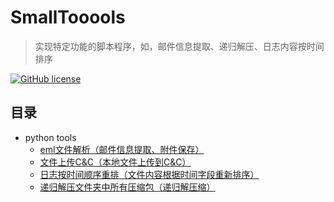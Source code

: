 # SmallTooools
  
> 实现特定功能的脚本程序，如，邮件信息提取、递归解压、日志内容按时间排序  

[![GitHub license](https://img.shields.io/badge/license-GPLv3-blue.svg)](https://raw.githubusercontent.com/0xbug/Hawkeye/master/LICENSE)  

## 目录  

- python tools  
    - [eml文件解析（邮件信息提取、附件保存）](./eml文件解析)
    - [文件上传C&C（本地文件上传到C&C）](./uploader)  
    - [日志按时间顺序重排（文件内容根据时间字段重新排序）](./resort-log)  
    - [递归解压文件夹中所有压缩包（递归解压缩）](./unzip-tool)  
    